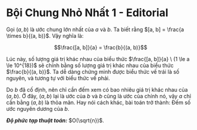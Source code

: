 # Bội Chung Nhỏ Nhất 1 - Editorial

Gọi $(a, b)$ là ước chung lớn nhất của $a$ và $b$. Ta biết rằng $[a, b] = \frac{a \times b}{(a, b)}$. Vậy nghĩa là:

$$\frac{[a, b]}{a} = \frac{b}{(a, b)}$$

Lúc này, số lượng giá trị khác nhau của biểu thức $\frac{[a, b]}{a} \ (1 \le a \le 10^{18})$ sẽ chính bằng số lượng giá trị khác nhau của biểu thức $\frac{b}{(a, b)}$. Ta dễ dàng chứng minh được biểu thức vế trái là số nguyên, và tương tự với biểu thức vế phải.

Do $b$ đã cố định, nên chỉ cần đếm xem có bao nhiêu giá trị khác nhau của $(a, b)$. Ở đây, $(a, b)$ lại là ước của $b$ và $b$ cũng là ước của chính nó, vậy $a$ chỉ cần bằng $(a, b)$ là thỏa mãn. Hay nói cách khác, bài toán trở thành: Đếm số ước nguyên dương của $b$.

***Độ phức tạp thuật toán:*** $O(\sqrt{n})$.